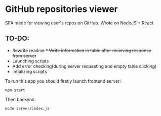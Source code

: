 # GitHub repositories viewer

SPA made for viewing user's repos on GitHub. Wrote on NodeJS + React.

## TO-DO:
* Rewrite readme
~~* Write information in table after receiving response from server~~
* Launching scripts
* Add error checking(during server requesting and empty table clicking)
* Intializing scripts

To run this app you should firstly launch frontend server:

```console
npm start
```

Then backend:

```console
node server/index.js
```

